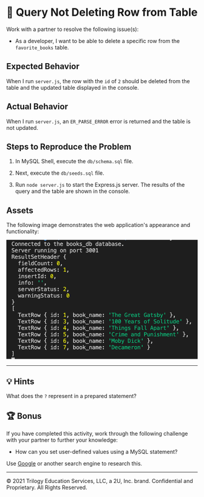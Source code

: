 # 🐛 Query Not Deleting Row from Table

Work with a partner to resolve the following issue(s):

* As a developer, I want to be able to delete a specific row from the `favorite_books` table.

## Expected Behavior

When I run `server.js`, the row with the `id` of `2` should be deleted from the table and the updated table displayed in the console.

## Actual Behavior

When I run `server.js`, an `ER_PARSE_ERROR` error is returned and the table is not updated.

## Steps to Reproduce the Problem

1. In MySQL Shell, execute the `db/schema.sql` file.

2. Next, execute the `db/seeds.sql` file.

3. Run `node server.js` to start the Express.js server. The results of the query and the table are shown in the console.

## Assets

The following image demonstrates the web application's appearance and functionality:

![A successful console log displays results for id values of 1 through 7, but the row with the id of 2 has been deleted.](./assets/image_1.png)

---

## 💡 Hints

What does the `?` represent in a prepared statement?

## 🏆 Bonus

If you have completed this activity, work through the following challenge with your partner to further your knowledge:

* How can you set user-defined values using a MySQL statement?

Use [Google](https://www.google.com) or another search engine to research this.

---
© 2021 Trilogy Education Services, LLC, a 2U, Inc. brand. Confidential and Proprietary. All Rights Reserved.
